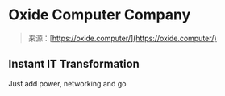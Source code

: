 <!--yml
category: 未分类
date: 2024-05-29 12:38:43
-->

# Oxide Computer Company

> 来源：[https://oxide.computer/](https://oxide.computer/)

## Instant IT Transformation

Just add power, networking and go